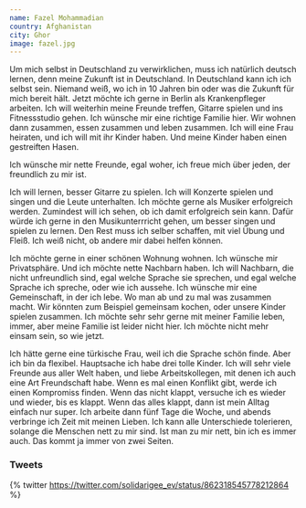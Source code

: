 ```yaml
---
name: Fazel Mohammadian
country: Afghanistan
city: Ghor
image: fazel.jpg
---
```


Um mich selbst in Deutschland zu verwirklichen, muss ich natürlich deutsch lernen, denn meine Zukunft ist in Deutschland. In Deutschland kann ich ich selbst sein. Niemand weiß, wo ich in 10 Jahren bin oder was die Zukunft für mich bereit hält. Jetzt möchte ich gerne in Berlin als Krankenpfleger arbeiten. Ich will weiterhin meine Freunde treffen, Gitarre spielen und ins Fitnessstudio gehen. Ich wünsche mir eine richtige Familie hier. Wir wohnen dann zusammen, essen zusammen und leben zusammen. Ich will eine Frau heiraten, und ich will mit ihr Kinder haben. Und meine Kinder haben einen gestreiften Hasen.

Ich wünsche mir nette Freunde, egal woher, ich freue mich über jeden, der freundlich zu mir ist.  

Ich will lernen, besser Gitarre zu spielen. Ich will Konzerte spielen und singen und die Leute unterhalten. Ich möchte gerne als Musiker erfolgreich werden. Zumindest will ich sehen, ob ich damit erfolgreich sein kann. Dafür würde ich gerne in den Musikunterrricht gehen, um besser singen und spielen zu lernen. Den Rest muss ich selber schaffen, mit viel Übung und Fleiß. Ich weiß nicht, ob andere mir dabei helfen können.

Ich möchte gerne in einer schönen Wohnung wohnen. Ich wünsche mir Privatsphäre. Und ich möchte nette Nachbarn haben. Ich will Nachbarn, die nicht unfreundlich sind, egal welche Sprache sie sprechen, und egal welche Sprache ich spreche, oder wie ich aussehe. Ich wünsche mir eine Gemeinschaft, in der ich lebe. Wo man ab und zu mal was zusammen macht. Wir könnten zum Beispiel gemeinsam kochen, oder unsere Kinder spielen zusammen. Ich möchte sehr sehr gerne mit meiner Familie leben, immer, aber meine Familie ist leider nicht hier. Ich möchte nicht mehr einsam sein, so wie jetzt.

Ich hätte gerne eine türkische Frau, weil ich die Sprache schön finde. Aber ich bin da flexibel. Hauptsache ich habe drei tolle Kinder. Ich will sehr viele Freunde aus aller Welt haben, und liebe Arbeitskollegen, mit denen ich auch eine Art Freundschaft habe. Wenn es mal einen Konflikt gibt, werde ich einen Kompromiss finden. Wenn das nicht klappt, versuche ich es wieder und wieder, bis es klappt. Wenn das alles klappt, dann ist mein Alltag einfach nur super. Ich arbeite dann fünf Tage die Woche, und abends verbringe ich Zeit mit meinen Lieben. Ich kann alle Unterschiede tolerieren, solange die Menschen nett zu mir sind. Ist man zu mir nett, bin ich es immer auch. Das kommt ja immer von zwei Seiten.


### Tweets

{% twitter https://twitter.com/solidarigee_ev/status/862318545778212864 %}

